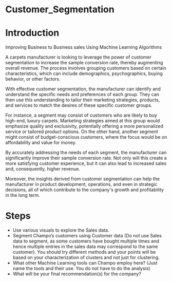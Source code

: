 # Customer_Segmentation

# Introduction
Improving Business to Business sales Using Machine Learning Algorithms 


A carpets manufacturer is looking to leverage the power of customer segmentation to increase the sample conversion rate, thereby augmenting overall revenue. The process involves grouping customers based on certain characteristics, which can include demographics, psychographics, buying behavior, or other factors.

With effective customer segmentation, the manufacturer can identify and understand the specific needs and preferences of each group. They can then use this understanding to tailor their marketing strategies, products, and services to match the desires of these specific customer groups.

For instance, a segment may consist of customers who are likely to buy high-end, luxury carpets. Marketing strategies aimed at this group would emphasize quality and exclusivity, potentially offering a more personalized service or tailored product options. On the other hand, another segment might consist of budget-conscious customers, where the focus would be on affordability and value for money.

By accurately addressing the needs of each segment, the manufacturer can significantly improve their sample conversion rate. Not only will this create a more satisfying customer experience, but it can also lead to increased sales and, consequently, higher revenue.

Moreover, the insights derived from customer segmentation can help the manufacturer in product development, operations, and even in strategic decisions, all of which contribute to the company's growth and profitability in the long term.


# Steps 

 - Use various visuals to explore the Sales data.
 - Segment Champo’s customers using Customer data (Do not use Sales data to segment, as some customers have bought multiple times and hence multiple entries in the sales data may correspond to the same customer). You should try different methods and your points will be based on your characterization of clusters and not just for clustering.
-  What other Machine Learning tools can Champo employ here? (Just name the tools and their use. You do not have to do the analysis)
-  What will be your final recommendation(s) for the company?
